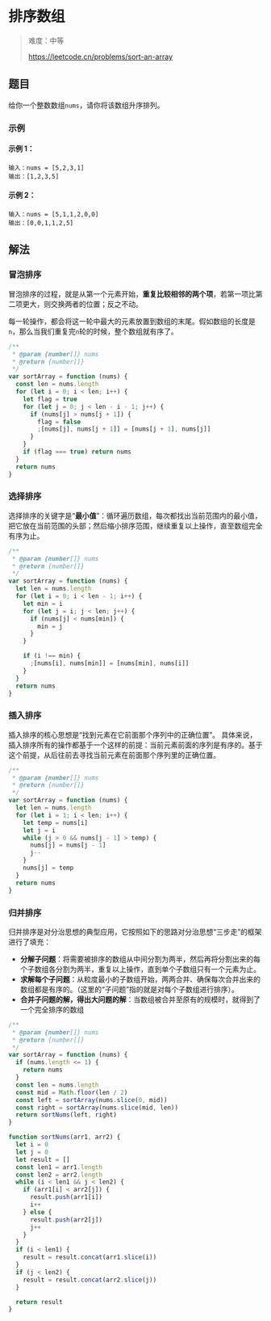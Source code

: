 # 排序数组

> 难度：中等
>
> https://leetcode.cn/problems/sort-an-array

## 题目

给你一个整数数组`nums`，请你将该数组升序排列。

### 示例

#### 示例 1：

```
输入：nums = [5,2,3,1]
输出：[1,2,3,5]
```

#### 示例 2：

```
输入：nums = [5,1,1,2,0,0]
输出：[0,0,1,1,2,5]
```

## 解法

### 冒泡排序

冒泡排序的过程，就是从第一个元素开始，**重复比较相邻的两个项**，若第一项比第二项更大，则交换两者的位置；反之不动。

每一轮操作，都会将这一轮中最大的元素放置到数组的末尾。假如数组的长度是`n`，那么当我们重复完`n`轮的时候，整个数组就有序了。

```javascript
/**
 * @param {number[]} nums
 * @return {number[]}
 */
var sortArray = function (nums) {
  const len = nums.length
  for (let i = 0; i < len; i++) {
    let flag = true
    for (let j = 0; j < len - i - 1; j++) {
      if (nums[j] > nums[j + 1]) {
        flag = false
        ;[nums[j], nums[j + 1]] = [nums[j + 1], nums[j]]
      }
    }
    if (flag === true) return nums
  }
  return nums
}
```

### 选择排序

选择排序的关键字是“**最小值**”：循环遍历数组，每次都找出当前范围内的最小值，把它放在当前范围的头部；然后缩小排序范围，继续重复以上操作，直至数组完全有序为止。

```javascript
/**
 * @param {number[]} nums
 * @return {number[]}
 */
var sortArray = function (nums) {
  let len = nums.length
  for (let i = 0; i < len - 1; i++) {
    let min = i
    for (let j = i; j < len; j++) {
      if (nums[j] < nums[min]) {
        min = j
      }
    }

    if (i !== min) {
      ;[nums[i], nums[min]] = [nums[min], nums[i]]
    }
  }
  return nums
}
```

### 插入排序

插入排序的核心思想是“找到元素在它前面那个序列中的正确位置”。
具体来说，插入排序所有的操作都基于一个这样的前提：当前元素前面的序列是有序的。基于这个前提，从后往前去寻找当前元素在前面那个序列里的正确位置。

```javascript
/**
 * @param {number[]} nums
 * @return {number[]}
 */
var sortArray = function (nums) {
  let len = nums.length
  for (let i = 1; i < len; i++) {
    let temp = nums[i]
    let j = i
    while (j > 0 && nums[j - 1] > temp) {
      nums[j] = nums[j - 1]
      j--
    }
    nums[j] = temp
  }
  return nums
}
```

### 归并排序

归并排序是对分治思想的典型应用，它按照如下的思路对分治思想“三步走”的框架进行了填充：

- **分解子问题**：将需要被排序的数组从中间分割为两半，然后再将分割出来的每个子数组各分割为两半，重复以上操作，直到单个子数组只有一个元素为止。
- **求解每个子问题**：从粒度最小的子数组开始，两两合并、确保每次合并出来的数组都是有序的。（这里的“子问题”指的就是对每个子数组进行排序）。
- **合并子问题的解，得出大问题的解**：当数组被合并至原有的规模时，就得到了一个完全排序的数组

```javascript
/**
 * @param {number[]} nums
 * @return {number[]}
 */
var sortArray = function (nums) {
  if (nums.length <= 1) {
    return nums
  }
  const len = nums.length
  const mid = Math.floor(len / 2)
  const left = sortArray(nums.slice(0, mid))
  const right = sortArray(nums.slice(mid, len))
  return sortNums(left, right)
}

function sortNums(arr1, arr2) {
  let i = 0
  let j = 0
  let result = []
  const len1 = arr1.length
  const len2 = arr2.length
  while (i < len1 && j < len2) {
    if (arr1[i] < arr2[j]) {
      result.push(arr1[i])
      i++
    } else {
      result.push(arr2[j])
      j++
    }
  }
  if (i < len1) {
    result = result.concat(arr1.slice(i))
  }
  if (j < len2) {
    result = result.concat(arr2.slice(j))
  }

  return result
}
```
